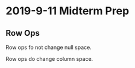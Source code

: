 # 2019-9-11 Midterm Prep
## Row Ops
Row ops fo not change null space.

Row ops do change column space.